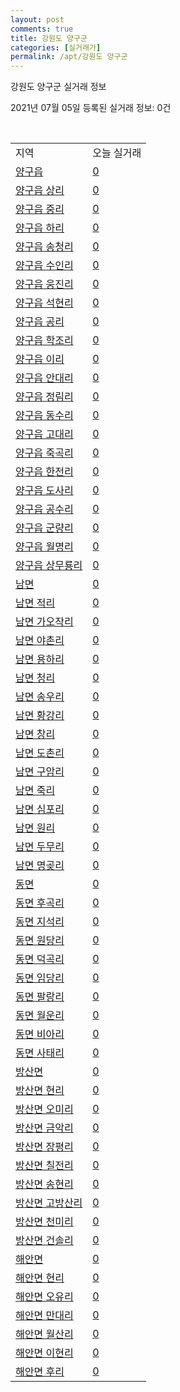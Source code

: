 ```yaml
---
layout: post
comments: true
title: 강원도 양구군
categories: [실거래가]
permalink: /apt/강원도 양구군
---
```


강원도 양구군 실거래 정보

2021년 07월 05일 등록된 실거래 정보: 0건

<script type="text/javascript">
  google.charts.load('current', {'packages':['corechart']});
  google.charts.setOnLoadCallback(drawChart);

  function drawChart() {
    var data = google.visualization.arrayToDataTable([['거래일', '매매', '전월세', '전매'], ['20-07', 9, 6, 0], ['20-08', 3, 2, 0], ['20-09', 2, 4, 0], ['20-10', 4, 4, 0], ['20-11', 4, 2, 0], ['20-12', 3, 5, 0], ['21-01', 9, 2, 0], ['21-02', 17, 3, 0], ['21-03', 7, 4, 0], ['21-04', 8, 2, 0], ['21-05', 9, 0, 0], ['21-06', 2, 1, 0]]);

    var options = {
      title: '최근 유형별 거래량 추이',
      legend: { position: 'bottom' }
    };

    var chart = new google.visualization.LineChart(document.getElementById('columnchart_material'));
    chart.draw(data, (options));
  }
</script>

<div id="columnchart_material" style="width: 95%; margin-left: -35px"></div>
<br>
<table class="sortable">
  <tr>
    <td>지역</td>
    <td>오늘 실거래</td>
  </tr>

  
  <tr class="item">
    <td><a href="강원도 양구군 양구읍">양구읍</a></td>
    <td><a href="강원도 양구군 양구읍">0</a></td>
  </tr>
    

  <tr class="item">
    <td><a href="강원도 양구군 양구읍 상리">양구읍 상리</a></td>
    <td><a href="강원도 양구군 양구읍 상리">0</a></td>
  </tr>
    

  <tr class="item">
    <td><a href="강원도 양구군 양구읍 중리">양구읍 중리</a></td>
    <td><a href="강원도 양구군 양구읍 중리">0</a></td>
  </tr>
    

  <tr class="item">
    <td><a href="강원도 양구군 양구읍 하리">양구읍 하리</a></td>
    <td><a href="강원도 양구군 양구읍 하리">0</a></td>
  </tr>
    

  <tr class="item">
    <td><a href="강원도 양구군 양구읍 송청리">양구읍 송청리</a></td>
    <td><a href="강원도 양구군 양구읍 송청리">0</a></td>
  </tr>
    

  <tr class="item">
    <td><a href="강원도 양구군 양구읍 수인리">양구읍 수인리</a></td>
    <td><a href="강원도 양구군 양구읍 수인리">0</a></td>
  </tr>
    

  <tr class="item">
    <td><a href="강원도 양구군 양구읍 웅진리">양구읍 웅진리</a></td>
    <td><a href="강원도 양구군 양구읍 웅진리">0</a></td>
  </tr>
    

  <tr class="item">
    <td><a href="강원도 양구군 양구읍 석현리">양구읍 석현리</a></td>
    <td><a href="강원도 양구군 양구읍 석현리">0</a></td>
  </tr>
    

  <tr class="item">
    <td><a href="강원도 양구군 양구읍 공리">양구읍 공리</a></td>
    <td><a href="강원도 양구군 양구읍 공리">0</a></td>
  </tr>
    

  <tr class="item">
    <td><a href="강원도 양구군 양구읍 학조리">양구읍 학조리</a></td>
    <td><a href="강원도 양구군 양구읍 학조리">0</a></td>
  </tr>
    

  <tr class="item">
    <td><a href="강원도 양구군 양구읍 이리">양구읍 이리</a></td>
    <td><a href="강원도 양구군 양구읍 이리">0</a></td>
  </tr>
    

  <tr class="item">
    <td><a href="강원도 양구군 양구읍 안대리">양구읍 안대리</a></td>
    <td><a href="강원도 양구군 양구읍 안대리">0</a></td>
  </tr>
    

  <tr class="item">
    <td><a href="강원도 양구군 양구읍 정림리">양구읍 정림리</a></td>
    <td><a href="강원도 양구군 양구읍 정림리">0</a></td>
  </tr>
    

  <tr class="item">
    <td><a href="강원도 양구군 양구읍 동수리">양구읍 동수리</a></td>
    <td><a href="강원도 양구군 양구읍 동수리">0</a></td>
  </tr>
    

  <tr class="item">
    <td><a href="강원도 양구군 양구읍 고대리">양구읍 고대리</a></td>
    <td><a href="강원도 양구군 양구읍 고대리">0</a></td>
  </tr>
    

  <tr class="item">
    <td><a href="강원도 양구군 양구읍 죽곡리">양구읍 죽곡리</a></td>
    <td><a href="강원도 양구군 양구읍 죽곡리">0</a></td>
  </tr>
    

  <tr class="item">
    <td><a href="강원도 양구군 양구읍 한전리">양구읍 한전리</a></td>
    <td><a href="강원도 양구군 양구읍 한전리">0</a></td>
  </tr>
    

  <tr class="item">
    <td><a href="강원도 양구군 양구읍 도사리">양구읍 도사리</a></td>
    <td><a href="강원도 양구군 양구읍 도사리">0</a></td>
  </tr>
    

  <tr class="item">
    <td><a href="강원도 양구군 양구읍 공수리">양구읍 공수리</a></td>
    <td><a href="강원도 양구군 양구읍 공수리">0</a></td>
  </tr>
    

  <tr class="item">
    <td><a href="강원도 양구군 양구읍 군량리">양구읍 군량리</a></td>
    <td><a href="강원도 양구군 양구읍 군량리">0</a></td>
  </tr>
    

  <tr class="item">
    <td><a href="강원도 양구군 양구읍 월명리">양구읍 월명리</a></td>
    <td><a href="강원도 양구군 양구읍 월명리">0</a></td>
  </tr>
    

  <tr class="item">
    <td><a href="강원도 양구군 양구읍 상무룡리">양구읍 상무룡리</a></td>
    <td><a href="강원도 양구군 양구읍 상무룡리">0</a></td>
  </tr>
    

  <tr class="item">
    <td><a href="강원도 양구군 남면">남면</a></td>
    <td><a href="강원도 양구군 남면">0</a></td>
  </tr>
    

  <tr class="item">
    <td><a href="강원도 양구군 남면 적리">남면 적리</a></td>
    <td><a href="강원도 양구군 남면 적리">0</a></td>
  </tr>
    

  <tr class="item">
    <td><a href="강원도 양구군 남면 가오작리">남면 가오작리</a></td>
    <td><a href="강원도 양구군 남면 가오작리">0</a></td>
  </tr>
    

  <tr class="item">
    <td><a href="강원도 양구군 남면 야촌리">남면 야촌리</a></td>
    <td><a href="강원도 양구군 남면 야촌리">0</a></td>
  </tr>
    

  <tr class="item">
    <td><a href="강원도 양구군 남면 용하리">남면 용하리</a></td>
    <td><a href="강원도 양구군 남면 용하리">0</a></td>
  </tr>
    

  <tr class="item">
    <td><a href="강원도 양구군 남면 청리">남면 청리</a></td>
    <td><a href="강원도 양구군 남면 청리">0</a></td>
  </tr>
    

  <tr class="item">
    <td><a href="강원도 양구군 남면 송우리">남면 송우리</a></td>
    <td><a href="강원도 양구군 남면 송우리">0</a></td>
  </tr>
    

  <tr class="item">
    <td><a href="강원도 양구군 남면 황강리">남면 황강리</a></td>
    <td><a href="강원도 양구군 남면 황강리">0</a></td>
  </tr>
    

  <tr class="item">
    <td><a href="강원도 양구군 남면 창리">남면 창리</a></td>
    <td><a href="강원도 양구군 남면 창리">0</a></td>
  </tr>
    

  <tr class="item">
    <td><a href="강원도 양구군 남면 도촌리">남면 도촌리</a></td>
    <td><a href="강원도 양구군 남면 도촌리">0</a></td>
  </tr>
    

  <tr class="item">
    <td><a href="강원도 양구군 남면 구암리">남면 구암리</a></td>
    <td><a href="강원도 양구군 남면 구암리">0</a></td>
  </tr>
    

  <tr class="item">
    <td><a href="강원도 양구군 남면 죽리">남면 죽리</a></td>
    <td><a href="강원도 양구군 남면 죽리">0</a></td>
  </tr>
    

  <tr class="item">
    <td><a href="강원도 양구군 남면 심포리">남면 심포리</a></td>
    <td><a href="강원도 양구군 남면 심포리">0</a></td>
  </tr>
    

  <tr class="item">
    <td><a href="강원도 양구군 남면 원리">남면 원리</a></td>
    <td><a href="강원도 양구군 남면 원리">0</a></td>
  </tr>
    

  <tr class="item">
    <td><a href="강원도 양구군 남면 두무리">남면 두무리</a></td>
    <td><a href="강원도 양구군 남면 두무리">0</a></td>
  </tr>
    

  <tr class="item">
    <td><a href="강원도 양구군 남면 명곶리">남면 명곶리</a></td>
    <td><a href="강원도 양구군 남면 명곶리">0</a></td>
  </tr>
    

  <tr class="item">
    <td><a href="강원도 양구군 동면">동면</a></td>
    <td><a href="강원도 양구군 동면">0</a></td>
  </tr>
    

  <tr class="item">
    <td><a href="강원도 양구군 동면 후곡리">동면 후곡리</a></td>
    <td><a href="강원도 양구군 동면 후곡리">0</a></td>
  </tr>
    

  <tr class="item">
    <td><a href="강원도 양구군 동면 지석리">동면 지석리</a></td>
    <td><a href="강원도 양구군 동면 지석리">0</a></td>
  </tr>
    

  <tr class="item">
    <td><a href="강원도 양구군 동면 원당리">동면 원당리</a></td>
    <td><a href="강원도 양구군 동면 원당리">0</a></td>
  </tr>
    

  <tr class="item">
    <td><a href="강원도 양구군 동면 덕곡리">동면 덕곡리</a></td>
    <td><a href="강원도 양구군 동면 덕곡리">0</a></td>
  </tr>
    

  <tr class="item">
    <td><a href="강원도 양구군 동면 임당리">동면 임당리</a></td>
    <td><a href="강원도 양구군 동면 임당리">0</a></td>
  </tr>
    

  <tr class="item">
    <td><a href="강원도 양구군 동면 팔랑리">동면 팔랑리</a></td>
    <td><a href="강원도 양구군 동면 팔랑리">0</a></td>
  </tr>
    

  <tr class="item">
    <td><a href="강원도 양구군 동면 월운리">동면 월운리</a></td>
    <td><a href="강원도 양구군 동면 월운리">0</a></td>
  </tr>
    

  <tr class="item">
    <td><a href="강원도 양구군 동면 비아리">동면 비아리</a></td>
    <td><a href="강원도 양구군 동면 비아리">0</a></td>
  </tr>
    

  <tr class="item">
    <td><a href="강원도 양구군 동면 사태리">동면 사태리</a></td>
    <td><a href="강원도 양구군 동면 사태리">0</a></td>
  </tr>
    

  <tr class="item">
    <td><a href="강원도 양구군 방산면">방산면</a></td>
    <td><a href="강원도 양구군 방산면">0</a></td>
  </tr>
    

  <tr class="item">
    <td><a href="강원도 양구군 방산면 현리">방산면 현리</a></td>
    <td><a href="강원도 양구군 방산면 현리">0</a></td>
  </tr>
    

  <tr class="item">
    <td><a href="강원도 양구군 방산면 오미리">방산면 오미리</a></td>
    <td><a href="강원도 양구군 방산면 오미리">0</a></td>
  </tr>
    

  <tr class="item">
    <td><a href="강원도 양구군 방산면 금악리">방산면 금악리</a></td>
    <td><a href="강원도 양구군 방산면 금악리">0</a></td>
  </tr>
    

  <tr class="item">
    <td><a href="강원도 양구군 방산면 장평리">방산면 장평리</a></td>
    <td><a href="강원도 양구군 방산면 장평리">0</a></td>
  </tr>
    

  <tr class="item">
    <td><a href="강원도 양구군 방산면 칠전리">방산면 칠전리</a></td>
    <td><a href="강원도 양구군 방산면 칠전리">0</a></td>
  </tr>
    

  <tr class="item">
    <td><a href="강원도 양구군 방산면 송현리">방산면 송현리</a></td>
    <td><a href="강원도 양구군 방산면 송현리">0</a></td>
  </tr>
    

  <tr class="item">
    <td><a href="강원도 양구군 방산면 고방산리">방산면 고방산리</a></td>
    <td><a href="강원도 양구군 방산면 고방산리">0</a></td>
  </tr>
    

  <tr class="item">
    <td><a href="강원도 양구군 방산면 천미리">방산면 천미리</a></td>
    <td><a href="강원도 양구군 방산면 천미리">0</a></td>
  </tr>
    

  <tr class="item">
    <td><a href="강원도 양구군 방산면 건솔리">방산면 건솔리</a></td>
    <td><a href="강원도 양구군 방산면 건솔리">0</a></td>
  </tr>
    

  <tr class="item">
    <td><a href="강원도 양구군 해안면">해안면</a></td>
    <td><a href="강원도 양구군 해안면">0</a></td>
  </tr>
    

  <tr class="item">
    <td><a href="강원도 양구군 해안면 현리">해안면 현리</a></td>
    <td><a href="강원도 양구군 해안면 현리">0</a></td>
  </tr>
    

  <tr class="item">
    <td><a href="강원도 양구군 해안면 오유리">해안면 오유리</a></td>
    <td><a href="강원도 양구군 해안면 오유리">0</a></td>
  </tr>
    

  <tr class="item">
    <td><a href="강원도 양구군 해안면 만대리">해안면 만대리</a></td>
    <td><a href="강원도 양구군 해안면 만대리">0</a></td>
  </tr>
    

  <tr class="item">
    <td><a href="강원도 양구군 해안면 월산리">해안면 월산리</a></td>
    <td><a href="강원도 양구군 해안면 월산리">0</a></td>
  </tr>
    

  <tr class="item">
    <td><a href="강원도 양구군 해안면 이현리">해안면 이현리</a></td>
    <td><a href="강원도 양구군 해안면 이현리">0</a></td>
  </tr>
    

  <tr class="item">
    <td><a href="강원도 양구군 해안면 후리">해안면 후리</a></td>
    <td><a href="강원도 양구군 해안면 후리">0</a></td>
  </tr>
    


</table>


    